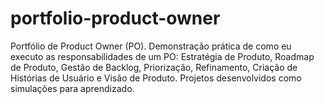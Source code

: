 # portfolio-product-owner
Portfólio de Product Owner (PO). Demonstração prática de como eu executo as responsabilidades de um PO: Estratégia de Produto, Roadmap de Produto, Gestão de Backlog, Priorização, Refinamento, Criação de Histórias de Usuário e Visão de Produto. Projetos desenvolvidos como simulações para aprendizado.
